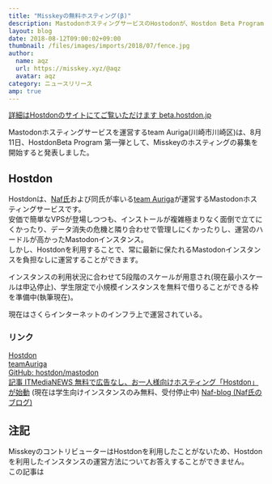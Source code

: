 ```yaml
---
title: "Misskeyの無料ホスティング(β)"
description: MastodonホスティングサービスのHostodonが、Hostdon Beta Program 第一弾として、Misskeyの無料ホスティングを始めます。
layout: blog
date: 2018-08-12T09:00:02+09:00
thumbnail: /files/images/imports/2018/07/fence.jpg
author:
  name: aqz
  url: https://misskey.xyz/@aqz
  avatar: aqz
category: ニュースリリース
amp: true
---
```


[詳細はHostdonのサイトにてご覧いただけます beta.hostdon.jp](https://beta.hostdon.jp/)

Mastodonホスティングサービスを運営するteam Auriga(川崎市川崎区)は、8月11日、HostdonBeta Program 第一弾として、Misskeyのホスティングの募集を開始すると発表しました。



## Hostdon
Hostdonは、[Naf氏](https://auri.ga/naf/)および同氏が率いる[team Auriga](https://auri.ga/)が運営するMastodonホスティングサービスです。  
安価で簡単なVPSが登場しつつも、インストールが複雑極まりなく面倒で立てにくかったり、データ消失の危機と隣り合わせで管理しにくかったりし、運営のハードルが高かったMastodonインスタンス。  
しかし、Hostdonを利用することで、常に最新に保たれるMastodonインスタンスを負担なしに運営することができます。

インスタンスの利用状況に合わせて5段階のスケールが用意され(現在最小スケールは申込停止)、学生限定で小規模インスタンスを無料で借りることができる枠を準備中(執筆現在)。

現在はさくらインターネットのインフラ上で運営されている。

### リンク

[Hostdon](https://hostdon.jp/)  
[teamAuriga](https://auri.ga/)   
[GitHub: hostdon/mastodon](https://github.com/hostdon/mastodon)  
[記事 ITMediaNEWS 無料で広告なし、お一人様向けホスティング「Hostdon」が始動](http://www.itmedia.co.jp/news/articles/1706/13/news126.html) (現在は学生向けインスタンスのみ無料、受付停止中)
[Naf-blog (Naf氏のブログ)](https://sodiu.me/)

## 注記
MisskeyのコントリビューターはHostdonを利用したことがないため、Hostdonを利用したインスタンスの運営方法についてお答えすることができません。  
この記事は